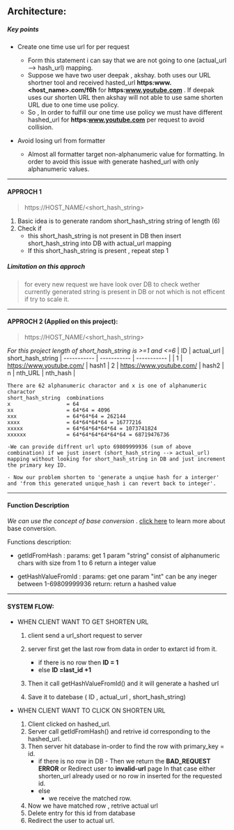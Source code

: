 ## Architecture:

##### Key points  
- Create one time use url for per request
     - Form this statement i can say that  we are not going to one (actual_url --> hash_url)    mapping.
     - Suppose we have two user  deepak , akshay. both uses our URL shortner tool and received hasted_url **https:www.<host_name>.com/f6h**  for  **https:www.youtube.com** . If deepak uses our shorten URL then akshay will not able to use same shorten URL due to one time use policy.
     - So , In order to fulfill our one time use policy we must have different hashed_url for **https:www.youtube.com**  per request to avoid collision.

- Avoid losing url from formatter
    - Almost all formatter target non-alphanumeric value for formatting. In order to avoid this issue with generate hashed_url with only alphanumeric values.

---
#### APPROCH 1
>https://HOST_NAME/<short_hash_string>
     
1. Basic idea is to generate random short_hash_string string of length (6)
2. Check if 
    - this short_hash_string is not present in DB then insert short_hash_string into DB with actual_url mapping
    - If this  short_hash_string is present , repeat step 1 
    
##### Limitation on this approch
>for every new request we have look over DB to check wether currently generated string is present in DB or not which is not efficent if try to scale it.

---
#### APPROCH 2 (Applied on this project):
>https://HOST_NAME/<short_hash_string>

*For this  project length of short_hash_string is >=1 and <=6*
| ID | actual_url | short_hash_string
| ----------- | ----------- | ----------- |
| 1 | https://www.youtube.com/ | hash1
| 2 | https://www.youtube.com/ | hash2
| n | nth_URL | nth_hash | 

    
    There are 62 alphanumeric charactor and x is one of alphanumeric charactor
    short_hash_string  combinations
    x                  = 64   
    xx                 = 64*64 = 4096 
    xxx                = 64*64*64 = 262144 
    xxxx               = 64*64*64*64 = 16777216 
    xxxxx              = 64*64*64*64*64 = 1073741824  
    xxxxxx             = 64*64*64*64*64*64 = 68719476736  

    -We can provide diffrent url upto 69809999936 (sum of above combination) if we just insert (short_hash_string --> actual_url) mapping without looking for short_hash_string in DB and just increment the primary key ID.
    
    - Now our problem shorten to 'generate a unqiue hash for a interger' and 'from this generated unique_hash i can revert back to integer'.
---
#### Function Description
*We can use the concept of base conversion* . [click here](https://www.tutorialspoint.com/computer_logical_organization/number_system_conversion.htm) to learn more about base conversion.

Functions description:
- getIdFromHash : 
params: get 1 param "string" consist of alphanumeric chars with size from 1 to 6
return a integer value

- getHashValueFromId : 
params: get one param "int" can be any ineger between 1-69809999936 
return: return a hashed  value 


---
#### SYSTEM FLOW:
- WHEN CLIENT WANT TO GET SHORTEN URL
    1. client send a url_short request to server
    2. server first get the last row from data in order to extarct id from it.
        - if there is no row then **ID = 1**
        - else **ID =last_id +1**

    3. Then it call  getHashValueFromId() and it will generate a hashed url 
    4. Save it to datebase ( ID , actual_url , short_hash_string)
    
- WHEN CLIENT WANT TO CLICK ON SHORTEN URL
    1. Client clicked on hashed_url.
    2. Server call getIdFromHash() and retrive id corresponding to the hashed_url.
    3. Then server hit database in-order to find the row with primary_key = id.
        - if there is no row in DB
                - Then we return the **BAD_REQUEST ERROR** or Redirect user to **invalid-url** page In that case either shorten_url already used or no row in inserted for the requested id.
        - else 
            - we receive the matched row.
    4. Now we have matched row , retrive actual url
    5. Delete entry for this id from database 
    6. Redirect the user to actual url.
    












